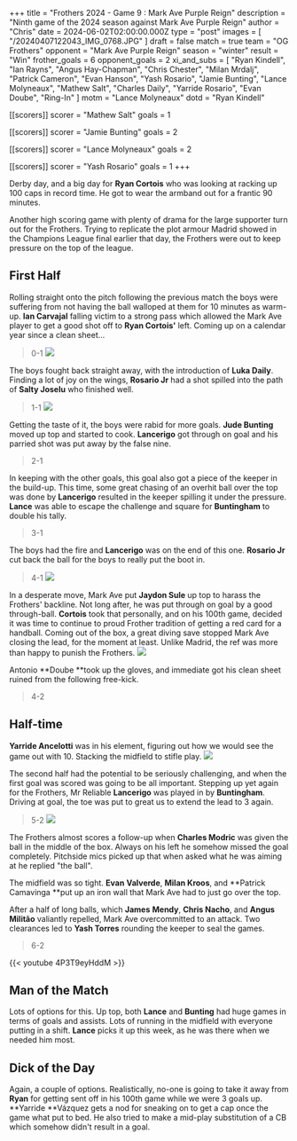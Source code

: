 +++
title = "Frothers 2024 - Game 9 : Mark Ave Purple Reign"
description = "Ninth game of the 2024 season against Mark Ave Purple Reign"
author = "Chris"
date = 2024-06-02T02:00:00.000Z
type = "post"
images = [ "/20240407122043_IMG_0768.JPG" ]
draft = false
match = true
team = "OG Frothers"
opponent = "Mark Ave Purple Reign"
season = "winter"
result = "Win"
frother_goals = 6
opponent_goals = 2
xi_and_subs = [
  "Ryan Kindell",
  "Ian Rayns",
  "Angus Hay-Chapman",
  "Chris Chester",
  "Milan Mrdalj",
  "Patrick Cameron",
  "Evan Hanson",
  "Yash Rosario",
  "Jamie Bunting",
  "Lance Molyneaux",
  "Mathew Salt",
  "Charles Daily",
  "Yarride Rosario",
  "Evan Doube",
  "Ring-In"
]
motm = "Lance Molyneaux"
dotd = "Ryan Kindell"

[[scorers]]
scorer = "Mathew Salt"
goals = 1

[[scorers]]
scorer = "Jamie Bunting"
goals = 2

[[scorers]]
scorer = "Lance Molyneaux"
goals = 2

[[scorers]]
scorer = "Yash Rosario"
goals = 1
+++

Derby day, and a big day for **Ryan Cortois** who was looking at racking up 100 caps in record time. He got to wear the armband out for a frantic 90 minutes.

Another high scoring game with plenty of drama for the large supporter turn out for the Frothers. Trying to replicate the plot armour Madrid showed in the Champions League final earlier that day, the Frothers were out to keep pressure on the top of the league.

## First Half

Rolling straight onto the pitch following the previous match the boys were suffering from not having the ball walloped at them for 10 minutes as warm-up. **Ian Carvajal** falling victim to a strong pass which allowed the Mark Ave player to get a good shot off to **Ryan Cortois'** left. Coming up on a calendar year since a clean sheet...

> 0-1
> ![](https://media.giphy.com/media/cX8mlpd3lvkcg/giphy.gif?cid=790b76118n460ekw0d6sp2baewdscyg5rgoaidxizkec5u20\&ep=v1_gifs_search\&rid=giphy.gif\&ct=g)

The boys fought back straight away, with the introduction of **Luka Daily**. Finding a lot of joy on the wings, **Rosario Jr** had a shot spilled into the path of **Salty Joselu** who finished well.

> 1-1
> ![](https://media.giphy.com/media/BZZreqqXzjqYbn1fve/giphy.gif?cid=790b76110oxe965dzn2r3dyo5njlfmgbncaghekxxaklkvew\&ep=v1_gifs_search\&rid=giphy.gif\&ct=g)

Getting the taste of it, the boys were rabid for more goals. **Jude Bunting** moved up top and started to cook. **Lancerigo** got through on goal and his parried shot was put away by the false nine.

> 2-1

In keeping with the other goals, this goal also got a piece of the keeper in the build-up. This time, some great chasing of an overhit ball over the top was done by **Lancerigo** resulted in the keeper spilling it under the pressure. **Lance** was able to escape the challenge and square for **Buntingham** to double his tally.

> 3-1

The boys had the fire and **Lancerigo** was on the end of this one. **Rosario Jr** cut back the ball for the boys to really put the boot in.

> 4-1
> ![](https://media.giphy.com/media/l2YWFa6eZTpSA3P8s/giphy.gif?cid=790b7611ps2n5wifle2brmzy439v2pnnvlwnfxw9kf6gi36e\&ep=v1_gifs_search\&rid=giphy.gif\&ct=g)

In a desperate move, Mark Ave put **Jaydon Sule** up top to harass the Frothers' backline. Not long after, he was put through on goal by a good through-ball. **Cortois** took that personally, and on his 100th game, decided it was time to continue to proud Frother tradition of getting a red card for a handball. Coming out of the box, a great diving save stopped Mark Ave closing the lead, for the moment at least. Unlike Madrid, the ref was more than happy to punish the Frothers.
![](https://media.giphy.com/media/94V2dcJFe9eZSykJdp/giphy.gif?cid=790b76119cdej8y3jvtx7e9bf91cr1g3ie8tdzexjs2ej9da\&ep=v1_gifs_search\&rid=giphy.gif\&ct=g)

Antonio \*\*Doube \*\*took up the gloves, and immediate got his clean sheet ruined from the following free-kick.

> 4-2

## Half-time

**Yarride Ancelotti** was in his element, figuring out how we would see the game out with 10. Stacking the midfield to stifle play.
![](https://media.giphy.com/media/febzgZfQrdU2ahhyeT/giphy.gif?cid=790b7611jm05a5uo55xkyoaekba3thoxebjmabaz3nakd6bm\&ep=v1_gifs_search\&rid=giphy.gif\&ct=g)

The second half had the potential to be seriously challenging, and when the first goal was scored was going to be all important. Stepping up yet again for the Frothers, Mr Reliable **Lancerigo** was played in by **Buntingham**. Driving at goal, the toe was put to great us to extend the lead to 3 again.

> 5-2
> ![](https://media.giphy.com/media/RHIqxkQORgZK52aPyg/giphy.gif?cid=ecf05e47xkdf18jhubzm06sivlhtoy4p6btpmyotnpiouay5\&ep=v1_gifs_search\&rid=giphy.gif\&ct=g)

The Frothers almost scores a follow-up when **Charles Modric** was given the ball in the middle of the box. Always on his left he somehow missed the goal completely. Pitchside mics picked up that when asked what he was aiming at he replied "the ball".

The midfield was so tight. **Evan** **Valverde**, **Milan Kroos**, and \*\*Patrick Camavinga \*\*put up an iron wall that Mark Ave had to just go over the top.

After a half of long balls, which **James** **Mendy**, **Chris Nacho**, and **Angus Militão** valiantly repelled, Mark Ave overcommitted to an attack. Two clearances led to **Yash Torres** rounding the keeper to seal the games.

> 6-2

{{\< youtube 4P3T9eyHddM >}}

## Man of the Match

Lots of options for this. Up top, both **Lance** and **Bunting** had huge games in terms of goals and assists. Lots of running in the midfield with everyone putting in a shift. **Lance** picks it up this week, as he was there when we needed him most.

## Dick of the Day

Again, a couple of options. Realistically, no-one is going to take it away from **Ryan** for getting sent off in his 100th game while we were 3 goals up. \*\*Yarride \*\*Vázquez gets a nod for sneaking on to get a cap once the game what put to bed. He also tried to make a mid-play substitution of a CB which somehow didn't result in a goal.

